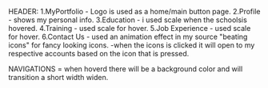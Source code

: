 HEADER:
  1.MyPortfolio - Logo is used as a home/main button page.
  2.Profile - shows my personal info.
  3.Education - i used scale when the schoolsis hovered.
  4.Training - used scale for hover.
  5.Job Experience - used scale for hover.
  6.Contact Us - used an animation effect in my source "beating icons" for fancy looking icons.
      -when the icons is clicked it will open to my respective accounts based on the icon that is pressed.


NAVIGATIONS = when hoverd there will be a background color and will transition a short width widen.
